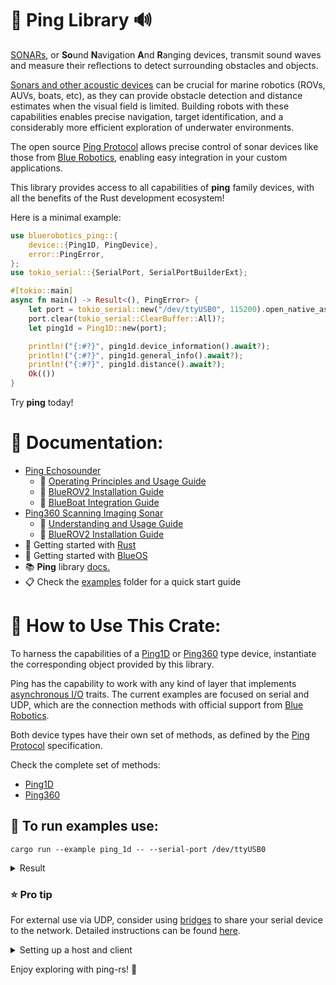 # 🦀 Ping Library 🔊

[SONARs](https://en.wikipedia.org/wiki/Sonar), or **So**und **N**avigation **A**nd **R**anging devices, transmit sound waves and measure their reflections to detect surrounding obstacles and objects.

[Sonars and other acoustic devices](https://bluerobotics.com/learn/a-smooth-operators-guide-to-underwater-sonars-and-acoustic-devices/) can be crucial for marine robotics (ROVs, AUVs, boats, etc), as they can provide obstacle detection and distance estimates when the visual field is limited.
Building robots with these capabilities enables precise navigation, target identification, and a considerably more efficient exploration of underwater environments.

The open source [Ping Protocol](https://docs.bluerobotics.com/ping-protocol) allows precise control of sonar devices like those from [Blue Robotics](https://bluerobotics.com/product-category/sonars/), enabling easy integration in your custom applications.

This library provides access to all capabilities of **ping** family devices, with all the benefits of the Rust development ecosystem!

Here is a minimal example:
```rs
use bluerobotics_ping::{
    device::{Ping1D, PingDevice},
    error::PingError,
};
use tokio_serial::{SerialPort, SerialPortBuilderExt};

#[tokio::main]
async fn main() -> Result<(), PingError> {
    let port = tokio_serial::new("/dev/ttyUSB0", 115200).open_native_async()?;
    port.clear(tokio_serial::ClearBuffer::All)?;
    let ping1d = Ping1D::new(port);

    println!("{:#?}", ping1d.device_information().await?);
    println!("{:#?}", ping1d.general_info().await?);
    println!("{:#?}", ping1d.distance().await?);
    Ok(())
}
```

Try **ping** today!

# 📖 Documentation:
* [Ping Echosounder](https://bluerobotics.com/store/sonars/echosounders/ping-sonar-r2-rp/)
    * 📘 [Operating Principles and Usage Guide](https://bluerobotics.com/learn/ping-sonar-technical-guide/)
    * 🔧 [BlueROV2 Installation Guide](https://bluerobotics.com/learn/ping-installation-guide-for-the-bluerov2/)
    * 🔧 [BlueBoat Integration Guide](https://bluerobotics.com/learn/ping2-integration-kit-for-blueboat-installation-guide/)
* [Ping360 Scanning Imaging Sonar](https://bluerobotics.com/store/sonars/imaging-sonars/ping360-sonar-r1-rp/)
    * 📘 [Understanding and Usage Guide](https://bluerobotics.com/learn/understanding-and-using-scanning-sonars/)
    * 🔧 [BlueROV2 Installation Guide](https://bluerobotics.com/learn/ping360-installation-guide-for-the-bluerov2/)
* 🦀 Getting started with [Rust](https://doc.rust-lang.org/book/ch01-00-getting-started.html)
* 🌊 Getting started with [BlueOS](https://blueos.cloud/docs/blueos/latest/overview/)
* 📚 **Ping** library [docs.](https://docs.bluerobotics.com/ping-rs/bluerobotics_ping/)
* 📋 Check the [examples](https://github.com/bluerobotics/ping-rs/tree/master/examples) folder for a quick start guide

# 🐳 How to Use This Crate:

To harness the capabilities of a [Ping1D](https://docs.bluerobotics.com/ping-rs/bluerobotics_ping/ping1d/index.html) or [Ping360](https://docs.bluerobotics.com/ping-rs/bluerobotics_ping/ping360/index.html) type device, instantiate the corresponding object provided by this library.

Ping has the capability to work with any kind of layer that implements [asynchronous I/O](https://tokio.rs/tokio/tutorial/io) traits. The current examples are focused on serial and UDP, which are the connection methods with official support from [Blue Robotics](https://bluerobotics.com/).

Both device types have their own set of methods, as defined by the [Ping Protocol](https://docs.bluerobotics.com/ping-protocol/) specification.

Check the complete set of methods:
* [Ping1D](https://docs.bluerobotics.com/ping-rs/bluerobotics_ping/ping1d/struct.Device.html)
* [Ping360](https://docs.bluerobotics.com/ping-rs/bluerobotics_ping/ping360/struct.Device.html)

## :dolphin: To run examples use:

```shell
cargo run --example ping_1d -- --serial-port /dev/ttyUSB0
```

<details>
  <summary>Result</summary>

  ### Terminal output:

  ```shell
Parsing user provided values...
Creating your Ping 1D device
Testing set/get device id: 9
Testing set/get device id: 8
Testing set/get device id: 7
Testing set/get device id: 6
Testing set/get device id: 5
Testing set/get device id: 4
Testing set/get device id: 3
Testing set/get device id: 2
Testing set/get device id: 1
Set gain to auto: true
Test set & get with a new speed of sound: 343.0 m/s
Test set & get with default speed of sound: 1500.0 m/s
Protocol version is: 1.0.0
Device id is: 1
Gain setting is: 6
Processor temperature is: 42.63 °C
Voltage at 5V lane is: 5.006 V
The distance to target is: 4538 mm
Waiting for 30 profiles...
Received 30 profiles
Turning-off the continuous messages stream from Ping1D
```
</details>


### ⭐ **Pro tip**
For external use via UDP, consider using [bridges](https://github.com/patrickelectric/bridges) to share your serial device to the network. Detailed instructions can be found [here](https://github.com/patrickelectric/bridges?tab=readme-ov-file#install-zap).
<details>
  <summary>Setting up a host and client</summary>

#### On the host :satellite: (Where ping device is connected):

```shell
bridges --port /dev/ttyUSB0:115200 -u 0.0.0.0:8080
```

#### On the client :computer::

```shell
cargo run --example ping_1d -- --udp-address 192.168.0.191 --udp-port 8080
```
</details>

Enjoy exploring with ping-rs! 🌊